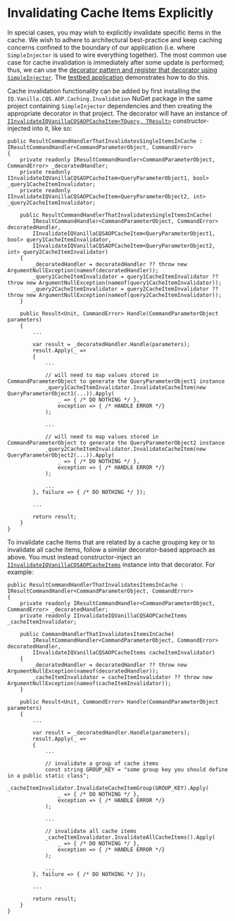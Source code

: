 # Invalidating Cache Items Explicitly

In special cases, you may wish to explicitly invalidate specific items in the cache.  We wish to adhere to architectural best-practice and keep caching concerns confined to the boundary of our application (i.e. where `SimpleInjector` is used to wire everything together).  The most common use case for cache invalidation is immediately after some update is performed; thus, we can use the [decorator pattern and register that decorator using `SimpleInjector`](https://simpleinjector.readthedocs.io/en/latest/aop.html#decoration).  The [testbed application](../../../src/IQ.Vanilla.CQS.AOP.IoC.SimpleInjector.Testbed/Program.cs) demonstrates how to do this.

Cache invalidation functionality can be added by first installing the `IQ.Vanilla.CQS.AOP.Caching.Invalidation` NuGet package in the same project containing `SimpleInjector` dependencies and then creating the appropriate decorator in that project.  The decorator will have an instance of [`IInvalidateIQVanillaCQSAOPCacheItem<TQuery, TResult>`](../../../src/IQ.Vanilla.CQS.AOP.Caching.Invalidation/IInvalidateIQVanillaCQSAOPCacheItem.cs) constructor-injected into it, like so:

```
public ResultCommandHandlerThatInvalidatesSingleItemsInCache : IResultCommandHandler<CommandParameterObject, CommandError>
{
    private readonly IResultCommandHandler<CommandParameterObject, CommandError> _decoratedHandler;
    private readonly IInvalidateIQVanillaCQSAOPCacheItem<QueryParameterObject1, bool> _query1CacheItemInvalidator;
    private readonly IInvalidateIQVanillaCQSAOPCacheItem<QueryParameterObject2, int> _query2CacheItemInvalidator;

    public ResultCommandHandlerThatInvalidatesSingleItemsInCache(
        IResultCommandHandler<CommandParameterObject, CommandError> decoratedHandler,
        IInvalidateIQVanillaCQSAOPCacheItem<QueryParameterObject1, bool> query1CacheItemInvalidator,
        IInvalidateIQVanillaCQSAOPCacheItem<QueryParameterObject2, int> query2CacheItemInvalidator)
    {
        _decoratedHandler = decoratedHandler ?? throw new ArgumentNullException(nameof(decoratedHandler));
        _query1CacheItemInvalidator = query1CacheItemInvalidator ?? throw new ArgumentNullException(nameof(query1CacheItemInvalidator));
        _query2CacheItemInvalidator = query2CacheItemInvalidator ?? throw new ArgumentNullException(nameof(query2CacheItemInvalidator));
    }

    public Result<Unit, CommandError> Handle(CommandParameterObject parameters)
    {
        ...

        var result = _decoratedHandler.Handle(parameters);
        result.Apply(_ =>
        {
            ...

            // will need to map values stored in CommandParameterObject to generate the QueryParameterObject1 instance
            _query1CacheItemInvalidator.InvalidateCacheItem(new QueryParameterObject1(...)).Apply(
                _ => { /* DO NOTHING */ },
                exception => { /* HANDLE ERROR */}
            );

            ...

            // will need to map values stored in CommandParameterObject to generate the QueryParameterObject2 instance
            _query2CacheItemInvalidator.InvalidateCacheItem(new QueryParameterObject2(...)).Apply(
                _ => { /* DO NOTHING */ },
                exception => { /* HANDLE ERROR */}
            );

            ...
        }, failure => { /* DO NOTHING */ });     

        ...

        return result;
    }
}
```

To invalidate cache items that are related by a cache grouping key or to invalidate all cache items, follow a similar decorator-based approach as above.  You must instead constructor-inject an [`IInvalidateIQVanillaCQSAOPCacheItems`](../../../src/IQ.Vanilla.CQS.AOP.Caching.Invalidation/IInvalidateIQVanillaCQSAOPCacheItems.cs) instance into that decorator.  For example:

```
public ResultCommandHandlerThatInvalidatesItemsInCache : IResultCommandHandler<CommandParameterObject, CommandError>
{
    private readonly IResultCommandHandler<CommandParameterObject, CommandError> _decoratedHandler;
    private readonly IInvalidateIQVanillaCQSAOPCacheItems _cacheItemInvalidator;

    public CommandHandlerThatInvalidatesItemsInCache(
        IResultCommandHandler<CommandParameterObject, CommandError> decoratedHandler,
        IInvalidateIQVanillaCQSAOPCacheItems cacheItemInvalidator)
    {
        _decoratedHandler = decoratedHandler ?? throw new ArgumentNullException(nameof(decoratedHandler));
        _cacheItemInvalidator = cacheItemInvalidator ?? throw new ArgumentNullException(nameof(cacheItemInvalidator));
    }

    public Result<Unit, CommandError> Handle(CommandParameterObject parameters)
    {
        ...

        var result = _decoratedHandler.Handle(parameters);
        result.Apply(_ =>
        {
            ...

            // invalidate a group of cache items
            const string GROUP_KEY = "some group key you should define in a public static class";
            _cacheItemInvalidator.InvalidateCacheItemGroup(GROUP_KEY).Apply(
                _ => { /* DO NOTHING */ },
                exception => { /* HANDLE ERROR */}
            );

            ...

            // invalidate all cache items
            _cacheItemInvalidator.InvalidateAllCacheItems().Apply(
                _ => { /* DO NOTHING */ },
                exception => { /* HANDLE ERROR */}
            );

            ...
        }, failure => { /* DO NOTHING */ });

        ...

        return result;
    }
}
```